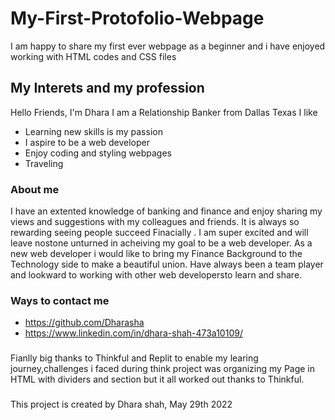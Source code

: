 # My-First-Protofolio-Webpage
I am happy to share my first ever webpage as a beginner and i have enjoyed working with HTML codes and CSS files
## My Interets and my profession
Hello Friends, I'm Dhara
I am a Relationship Banker from Dallas Texas
I like 
* Learning new skills is my passion
* I aspire to be a web developer
* Enjoy coding and styling webpages
* Traveling
### About me 
I have an extented knowledge of banking and finance and enjoy sharing my views and suggestions with my colleagues and friends. It is always so rewarding seeing people succeed Finacially .
I am super excited and will leave nostone unturned in acheiving my goal to be a web developer.
As a new web developer i would like to bring my Finance Background to the Technology side to make a beautiful union.
Have always been a team player and lookward to working with other web developersto learn and share.
### Ways to contact me 
* https://github.com/Dharasha
* https://www.linkedin.com/in/dhara-shah-473a10109/
###
Fianlly big thanks to Thinkful and Replit to enable my learing journey,challenges i faced during think project was organizing my Page in HTML with dividers and section but it all worked out thanks to Thinkful.
### 
This project is created by Dhara shah, May 29th 2022
